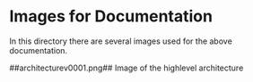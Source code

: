 Images for Documentation
==========================

In this directory there are several images used for the above documentation.

##architecturev0001.png##
Image of the highlevel architecture
